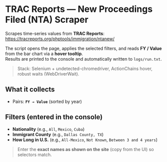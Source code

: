 # TRAC Reports — New Proceedings Filed (NTA) Scraper

Scrapes time-series values from **TRAC Reports**:  
https://tracreports.org/phptools/immigration/ntanew/

The script opens the page, applies the selected filters, and reads **FY / Value** from the bar chart via a **hover tooltip**.  
Results are printed to the console and automatically written to `logs/run.txt`.

> Stack: Selenium + undetected-chromedriver, ActionChains hover, robust waits (WebDriverWait).

## What it collects
- Pairs: **`FY → Value`** (sorted by year)

## Filters (entered in the console)
- **Nationality** (e.g., `All`, `Mexico`, `Cuba`)
- **Immigrant County** (e.g., `Dallas County, TX`)
- **How Long in U.S.** (e.g., `All-Mexico`, `Not Known`, `Between 3 and 4 years`)

> Enter the **exact names as shown on the site** (copy from the UI) so selectors match.
